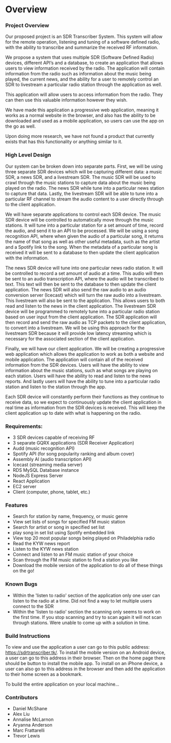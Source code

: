 # Overview

### Project Overview
Our proposed project is an SDR Transcriber System. This system will allow for the remote operation, listening and tuning of a software defined radio, with the ability to transcribe and summarize the received RF information.
 
We propose a system that uses multiple SDR (Software Defined Radio) devices, different API’s and a database, to create an application that allows users to view information received by the radio. The application will contain information from the radio such as information about the music being played, the current news, and the ability for a user to remotely control an SDR to livestream a particular radio station through the application as well.

This application will allow users to access information from the radio. They can then use this valuable information however they wish.

We have made this application a progressive web application, meaning it works as a normal website in the browser, and also has the ability to be downloaded and used as a mobile application, so users can use the app on the go as well.
 
Upon doing more research, we have not found a product that currently exists that has this functionality or anything similar to it. 

### High Level Design
Our system can be broken down into separate parts. First, we will be using three separate SDR devices which will be capturing different data: a music SDR, a news SDR, and a livestream SDR. The music SDR will be used to crawl through the music stations to capture data about the music being played on the radio. The news SDR while tune into a particular news station to capture that data. Lastly, the livestream SDR will be able to tune into a particular RF channel to stream the audio content to a user directly through to the client application.
 
We will have separate applications to control each SDR device. The music SDR device will be controlled to automatically move through the music stations. It will tune into a particular station for a set amount of time, record the audio, and send it to an API to be processed. We will be using a song recognition API, where when given the audio of a particular song, it returns the name of that song as well as other useful metadata, such as the artist and a Spotify link to the song. When the metadata of a particular song is received it will be sent to a database to then update the client application with the information.  

The news SDR device will tune into one particular news radio station. It will be controlled to record a set amount of audio at a time. This audio will then be sent to an audio transcription API, where the audio will be transcribed to text. This text will then be sent to the database to then update the client application. The news SDR will also send the raw audio to an audio conversion server (Icecast) which will turn the raw audio into a livestream. This livestream will also be sent to the application. This allows users to both read and listen to the news in the client application.
The livestream SDR device will be programmed to remotely tune into a particular radio station based on user input from the client application. The SDR application will then record and send the raw audio as TCP packets to the client application, to convert into a livestream. We will be using this approach for the livestream SDR because it will provide low latency streaming which is necessary for the associated section of the client application.

Finally, we will have our client application. We will be creating a progressive web application which allows the application to work as both a website and mobile application. The application will contain all of the received information from the SDR devices. Users will have the ability to view information about the music stations, such as what songs are playing on each station. Users will have the ability to read and listen to the news reports. And lastly users will have the ability to tune into a particular radio station and listen to the station through the app. 
 
Each SDR device will constantly perform their functions as they continue to receive data, so we expect to continuously update the client application in real time as information from the SDR devices is received. This will keep the client application up to date with what is happening on the radio. 

### Requirements:
*	3 SDR devices capable of receiving RF 
*	3 separate GQRX applications (SDR Receiver Application)
*	Audd (music recognition API)
*	Spotify API (for song popularity ranking and album cover)
*	Assembly AI (audio transcription API)
*	Icecast (streaming media server)
*	RDS MySQL Database instance 
*	NodeJS Express Server
*	React Application
*	EC2 server
*	Client (computer, phone, tablet, etc.)

### Features
* Search for station by name, frequency, or music genre
* View set lists of songs for specified FM music station
* Search for artist or song in specified set list
* play song in set list using Spotify embedded link
* View top 20 most popular songs being played on Philadelphia radio
* Read the KYW news report
* Listen to the KYW news station
* Connect and listen to an FM music station of your choice
* Scan through the FM music station to find a station you like
* Download the mobile version of the application to do all of these things on the go!


### Known Bugs
* Within the 'listen to radio' section of the application only one user can listen to the radio at a time. Did not find a way to let multiple users connect to the SDR
* Within the 'listen to radio' section the scanning only seems to work on the first time. If you stop scanning and try to scan again it will not scan through stations. Were unable to come up with a solution in time.

### Build Instructions
To view and use the application a user can go to this public address: https://sdrtranscriber.tk/. To install the mobile version on an Android device, a user can go to this address in their browser. Then on the home page there should be button to install the mobile app. To install on an iPhone device, a user can also go to this address in the browser and then add the application to their home screen as a bookmark.

To build the entire application on your local machine...


### Contributors
* Daniel McShane
* Alex Liu
* Annalise McLarnon
* Aryanna Anderson
* Marc Frattarelli
* Trevor Lewis

